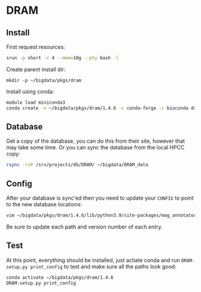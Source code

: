 # DRAM

## Install

First request resources:

```bash
srun -p short -c 4 --mem=10g --pty bash -l
```

Create parent install dir:

```
mkdir -p ~/bigdata/pkgs/dram
```

Install using conda:

```bash
module load miniconda3
conda create -n ~/bigdata/pkgs/dram/1.4.6 -c conda-forge -c bioconda dram
```

## Database

Get a copy of the database, you can do this from their site, however that may take some time.
Or you can sync the database from the local HPCC copy:

```bash
rsync -rvP /srv/projects/db/DRAM/ ~/bigdata/DRAM_data
```

## Config

After your database is sync'ed then you need to update your `CONFIG` to point to the new database locations:

```bash
vim ~/bigdata/pkgs/dram/1.4.6/lib/python3.9/site-packages/mag_annotator/CONFIG
```

Be sure to update each path and version number of each entry.

## Test

At this point, everything should be installed, just actiate conda and run `DRAM-setup.py print_config` to test and make sure all the paths look good:

```bash
conda activate ~/bigdata/pkgs/dram/1.4.6
DRAM-setup.py print_config
```

